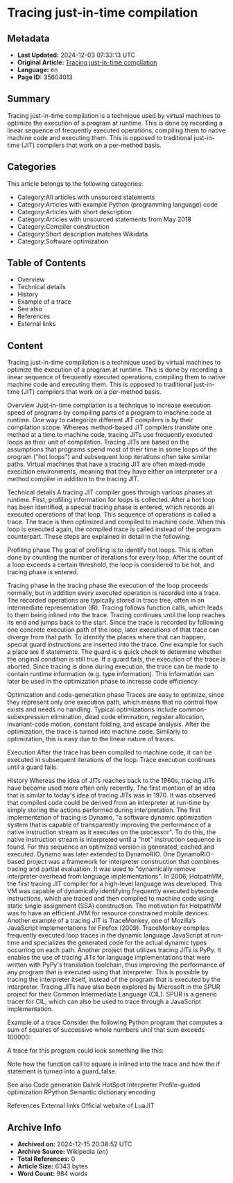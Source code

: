 # Tracing just-in-time compilation

## Metadata
- **Last Updated:** 2024-12-03 07:33:13 UTC
- **Original Article:** [Tracing just-in-time compilation](https://en.wikipedia.org/wiki/Tracing_just-in-time_compilation)
- **Language:** en
- **Page ID:** 35604013

## Summary
Tracing just-in-time compilation is a technique used by virtual machines to optimize the execution of a program at runtime. This is done by recording a linear sequence of frequently executed operations, compiling them to native machine code and executing them. This is opposed to traditional just-in-time (JIT) compilers that work on a per-method basis.

## Categories
This article belongs to the following categories:

- Category:All articles with unsourced statements
- Category:Articles with example Python (programming language) code
- Category:Articles with short description
- Category:Articles with unsourced statements from May 2018
- Category:Compiler construction
- Category:Short description matches Wikidata
- Category:Software optimization

## Table of Contents

- Overview
- Technical details
- History
- Example of a trace
- See also
- References
- External links

## Content

Tracing just-in-time compilation is a technique used by virtual machines to optimize the execution of a program at runtime. This is done by recording a linear sequence of frequently executed operations, compiling them to native machine code and executing them. This is opposed to traditional just-in-time (JIT) compilers that work on a per-method basis.

Overview
Just-in-time compilation is a technique to increase execution speed of programs by compiling parts of a program to machine code at runtime. One way to categorize different JIT compilers is by their compilation scope. Whereas method-based JIT compilers translate one method at a time to machine code, tracing JITs use frequently executed loops as their unit of compilation.
Tracing JITs are based on the assumptions that programs
spend most of their time in some loops of the program ("hot loops") and subsequent loop iterations often take similar paths. Virtual machines that have a tracing JIT are often mixed-mode execution environments, meaning that they have either an interpreter or a method compiler in addition to the tracing JIT.

Technical details
A tracing JIT compiler goes through various phases at runtime. First, profiling information for loops is collected. After a hot loop has been identified, a special tracing phase is entered, which records all executed operations of that loop. This sequence of operations is called a trace. The trace is then optimized and compiled to machine code. When this loop is executed again, the compiled trace is called instead of the program counterpart.
These steps are explained in detail in the following:

Profiling phase
The goal of profiling is to identify hot loops. This is often done by counting the number of iterations for every loop. After the count of a loop exceeds a certain threshold, the loop is considered to be hot, and tracing phase is entered.

Tracing phase
In the tracing phase the execution of the loop proceeds normally, but in addition every executed operation is recorded into a trace. The recorded operations are typically stored in trace tree, often in an intermediate representation (IR). Tracing follows function calls, which leads to them being inlined into the trace. Tracing continues until the loop reaches its end and jumps back to the start.
Since the trace is recorded by following one concrete execution path of the loop, later executions of that trace can diverge from that path. To identify the places where that can happen, special guard instructions are inserted into the trace. One example for such a place are if statements. The guard is a quick check to determine whether the original condition is still true. If a guard fails, the execution of the trace is aborted.
Since tracing is done during execution, the trace can be made to contain runtime information (e.g. type information). This information can later be used in the optimization phase to increase code efficiency.

Optimization and code-generation phase
Traces are easy to optimize, since they represent only one execution path, which means that no control flow exists and needs no handling. Typical optimizations include common-subexpression elimination, dead code elimination, register allocation, invariant-code motion, constant folding, and escape analysis.
After the optimization, the trace is turned into machine code. Similarly to optimization, this is easy due to the linear nature of traces.

Execution
After the trace has been compiled to machine code, it can be executed in subsequent iterations of the loop. Trace execution continues until a guard fails.

History
Whereas the idea of JITs reaches back to the 1960s, tracing JITs have become used more often only recently. The first mention of an idea that is similar to today's idea of tracing JITs was in 1970. It was observed that compiled code could be derived from an interpreter at run-time by simply storing the actions performed during interpretation.
The first implementation of tracing is Dynamo, "a software dynamic optimization system that is capable of transparently improving the performance of a native instruction stream as it executes on the processor". To do this, the native instruction stream is interpreted until a "hot" instruction sequence is found. For this sequence an optimized version is generated, cached and executed.
Dynamo was later extended to DynamoRIO. One DynamoRIO-based project was a framework for interpreter construction that combines tracing and partial evaluation. It was used to "dynamically remove interpreter overhead from language implementations".
In 2006, HotpathVM, the first tracing JIT compiler for a high-level language was developed. This VM was capable of dynamically identifying frequently executed bytecode instructions, which are traced and then compiled to machine code using static single assignment (SSA) construction. The motivation for HotpathVM was to have an efficient JVM for resource constrained mobile devices.
Another example of a tracing JIT is TraceMonkey, one of Mozilla’s JavaScript implementations for Firefox (2009). TraceMonkey compiles frequently executed loop traces in the dynamic language JavaScript at run-time and specializes the generated code for the actual dynamic types occurring on each path.
Another project that utilizes tracing JITs is PyPy. It enables the use of tracing JITs for language implementations that were written with PyPy's translation toolchain, thus improving the performance of any program that is executed using that interpreter. This is possible by tracing the interpreter itself, instead of the program that is executed by the interpreter.
Tracing JITs have also been explored by Microsoft in the SPUR project for their Common Intermediate Language (CIL). SPUR is a generic tracer for CIL, which can also be used to trace through a JavaScript implementation.

Example of a trace
Consider the following Python program that computes a sum of squares of successive whole numbers until that sum exceeds 100000:

A trace for this program could look something like this:

Note how the function call to square is inlined into the trace and how the if statement is turned into a guard_false.

See also
Code generation
Dalvik
HotSpot
Interpreter
Profile-guided optimization
RPython
Semantic dictionary encoding

References
External links
Official website of LuaJIT

## Archive Info
- **Archived on:** 2024-12-15 20:38:52 UTC
- **Archive Source:** Wikipedia (_en_)
- **Total References:** 0
- **Article Size:** 6343 bytes
- **Word Count:** 984 words

